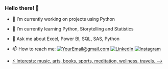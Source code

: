 ### Hello there! 👋

- 🔭 I’m currently working on projects using Python
- 🌱 I’m currently learning Python, Storytelling and Statistics 
- 💬 Ask me about Excel, Power BI, SQL, SAS, Python
- 📫 How to reach me: 
<a href="mailto:rockigo@gmail.com">![YourEmail@gmail.com](https://img.shields.io/badge/Gmail-D14836?style=for-the-badge&logo=gmail&logoColor=white)</a>
<a href="linkedin.com/in/rodrigohigashi">	![LinkedIn](https://img.shields.io/badge/linkedin-%230077B5.svg?style=for-the-badge&logo=linkedin&logoColor=white)
<a href="instagram.com/in/rodrigohigashi"> ![Instagram](https://img.shields.io/badge/Instagram-%23E4405F.svg?style=for-the-badge&logo=Instagram&logoColor=white)
  
- ⚡ Interests: music, arts, books, sports, meditation, wellness, travels.
-->
